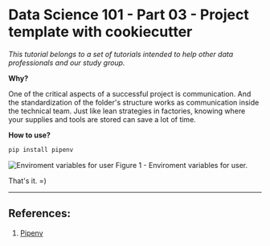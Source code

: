 # Data Science 101 - Part 03 - Project template with cookiecutter

*This tutorial belongs to a set of tutorials intended to help other data professionals and our study group.*

**Why?**

One of the critical aspects of a successful project is communication. And the standardization of the folder's structure works as communication inside the technical team. Just like lean strategies in factories, knowing where your supplies and tools are stored can save a lot of time.

**How to use?**



```bash
pip install pipenv
```

![Enviroment variables for user](./images/text_02_figure_01.png)
Figure 1 - Enviroment variables for user.



That's it. =)

---

## References:

1. [Pipenv](https://pipenv.pypa.io/en/latest/)
